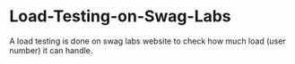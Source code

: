 # Load-Testing-on-Swag-Labs
A load testing is done on swag labs website to check how much load (user number) it can handle.
